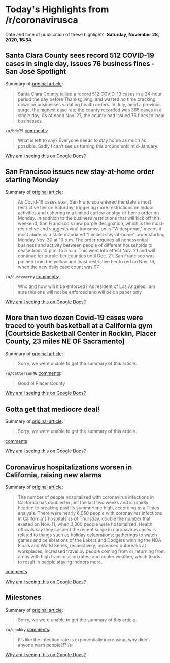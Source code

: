 # Today's Highlights from /r/coronavirusca

Date and time of publication of these highlights: **Saturday, November 28, 2020, 16:34**.

## Santa Clara County sees record 512 COVID-19 cases in single day, issues 76 business fines - San José Spotlight

Summary of [original article](https://sanjosespotlight.com/santa-clara-county-sees-record-512-covid-19-cases-in-single-day-issues-76-business-fines/):

> Santa Clara County tallied a record 512 COVID-19 cases in a 24-hour period the day before Thanksgiving, and wasted no time cracking down on businesses violating health orders. In July, amid a previous surge, the highest case rate the county recorded was 385 cases in a single day. As of noon Nov. 27, the county had issued 76 fines to local businesses.

`/u/bde75` [comments](https://www.reddit.com/r/CoronavirusCA/comments/k2qo5i/santa_clara_county_sees_record_512_covid19_cases/):

> What is left to say? Everyone needs to stay home as much as possible. Sadly I can’t see us turning this around until mid-January.

[Why am I seeing this on Google Docs?](https://docs.google.com/document/d/1Dc6We63vOXIZsc0op-Bt4abqkYjXzOigalQqFxmvvbM/edit?usp=sharing)

## San Francisco issues new stay-at-home order starting Monday

Summary of [original article](https://missionlocal.org/2020/11/sf-crosses-states-most-restrictive-tier-stay-at-home-order-starts-monday/):

> As Covid-19 cases soar, San Francisco entered the state's most restrictive tier on Saturday, triggering more restrictions on indoor activities and ushering in a limited curfew or stay-at-home order on Monday. In addition to the business restrictions that will kick off this weekend, San Francisco's new purple designation, which is the most-restrictive and suggests viral transmission is "Widespread," means it must abide by a state mandated "Limited stay-at-home" order starting Monday Nov. 30 at 10 p.m. The order requires all nonessential business and activity between people of different households to cease from 10 p.m. to 5 a.m. This went into effect Nov. 21 and will continue for purple-tier counties until Dec. 21. San Francisco was pushed from the yellow and least restrictive tier to red on Nov. 16, when the new daily case count was 97.

`/u/customerny` [comments](https://www.reddit.com/r/CoronavirusCA/comments/k2wg7a/san_francisco_issues_new_stayathome_order/):

> Who and how will it be enforced? As resident of Los Angeles I am sure this one will not be enforced and will be on paper only

[Why am I seeing this on Google Docs?](https://docs.google.com/document/d/1Dc6We63vOXIZsc0op-Bt4abqkYjXzOigalQqFxmvvbM/edit?usp=sharing)

## More than two dozen Covid-19 cases were traced to youth basketball at a California gym [Courtside Basketball Center in Rocklin, Placer County, 23 miles NE OF Sacramento]

Summary of [original article](https://www.cnn.com/2020/11/27/us/california-youth-basketball-tournaments-coronavirus/index.html):

> Sorry, we were unable to get the summary of this article.

`/u/catterson46` [comments](https://www.reddit.com/r/CoronavirusCA/comments/k2srsi/more_than_two_dozen_covid19_cases_were_traced_to/):

> Good ol Placer County

[Why am I seeing this on Google Docs?](https://docs.google.com/document/d/1Dc6We63vOXIZsc0op-Bt4abqkYjXzOigalQqFxmvvbM/edit?usp=sharing)

## Gotta get that mediocre deal!

Summary of [original article](https://i.redd.it/ksk9e0pr6x161.jpg):

> Sorry, we were unable to get the summary of this article.

[comments](https://www.reddit.com/r/CoronavirusCA/comments/k2ygo7/gotta_get_that_mediocre_deal/)

[Why am I seeing this on Google Docs?](https://docs.google.com/document/d/1Dc6We63vOXIZsc0op-Bt4abqkYjXzOigalQqFxmvvbM/edit?usp=sharing)

## Coronavirus hospitalizations worsen in California, raising new alarms

Summary of [original article](https://www.latimes.com/california/story/2020-11-28/california-covid-19-hospitalizations-rising):

> The number of people hospitalized with coronavirus infections in California has doubled in just the last two weeks and is rapidly headed to breaking past its summertime high, according to a Times analysis. There were nearly 6,650 people with coronavirus infections in California's hospitals as of Thursday, double the number that existed on Nov. 11, when 3,300 people were hospitalized. Health officials say they suspect the recent surge in coronavirus cases is related to things such as holiday celebrations; gatherings to watch games and celebrations of the Lakers and Dodgers winning the NBA Finals and World Series, respectively; increased outbreaks at workplaces; increased travel by people coming from or returning from areas with high transmission rates; and cooler weather, which tends to result in people staying indoors more.

[comments](https://www.reddit.com/r/CoronavirusCA/comments/k2ufr5/coronavirus_hospitalizations_worsen_in_california/)

[Why am I seeing this on Google Docs?](https://docs.google.com/document/d/1Dc6We63vOXIZsc0op-Bt4abqkYjXzOigalQqFxmvvbM/edit?usp=sharing)

## Milestones

Summary of [original article](https://i.imgur.com/vGq4Z6l.png):

> Sorry, we were unable to get the summary of this article.

`/u/chubky` [comments](https://www.reddit.com/r/CoronavirusCA/comments/k2btud/milestones/):

> It’s like the infection rate is exponentially increasing..why didn’t anyone warn people?!? /s

[Why am I seeing this on Google Docs?](https://docs.google.com/document/d/1Dc6We63vOXIZsc0op-Bt4abqkYjXzOigalQqFxmvvbM/edit?usp=sharing)

